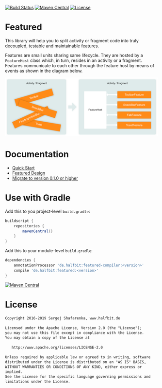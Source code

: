 [![Build Status](https://travis-ci.org/beworker/featured.svg?branch=master)](https://travis-ci.org/beworker/featured)
[![Maven Central](http://img.shields.io/maven-central/v/de.halfbit/featured.svg)](http://search.maven.org/#search%7Cga%7C1%7Cg%3A%22de.halfbit%22%20a%3A%22featured%22)
[![License](https://img.shields.io/badge/License-Apache%202.0-blue.svg)](http://www.apache.org/licenses/LICENSE-2.0)


# Featured
This library will help you to split activity or fragment code into truly decoupled, testable and maintainable features.

Features are small units sharing same lifecycle. They are hosted by a `FeatureHost` class which, in turn, resides in an activity or a fragment. Features communicate to each other through the feature host by means of events as shown in the diagram below.

![diagram][1]

# Documentation

- [Quick Start][2]
- [Featured Design][3]
- [Migrate to version 0.1.0 or higher][4]

# Use with Gradle

Add this to you project-level `build.gradle`:

```groovy
buildscript {
    repositories {
        mavenCentral()
    }
}
```

Add this to your module-level `build.gradle`:

```groovy
dependencies {
    annotationProcessor 'de.halfbit:featured-compiler:<version>'
    compile 'de.halfbit:featured:<version>'
}
```

[![Maven Central](http://img.shields.io/maven-central/v/de.halfbit/featured.svg)](http://search.maven.org/#search%7Cga%7C1%7Cg%3A%22de.halfbit%22%20a%3A%22featured%22)

# License
```
Copyright 2016-2019 Sergej Shafarenka, www.halfbit.de

Licensed under the Apache License, Version 2.0 (the "License");
you may not use this file except in compliance with the License.
You may obtain a copy of the License at

   http://www.apache.org/licenses/LICENSE-2.0

Unless required by applicable law or agreed to in writing, software
distributed under the License is distributed on an "AS IS" BASIS,
WITHOUT WARRANTIES OR CONDITIONS OF ANY KIND, either express or implied.
See the License for the specific language governing permissions and
limitations under the License.
```

[1]: docs/images/diagram.png
[2]: docs/quick-start.md
[3]: docs/featured-design.md
[4]: docs/migrate-to-0.1.0.md
